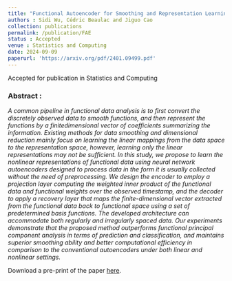 ```yaml
---
title: "Functional Autoencoder for Smoothing and Representation Learning"
authors : Sidi Wu, Cédric Beaulac and Jiguo Cao
collection: publications
permalink: /publication/FAE
status : Accepted
venue : Statistics and Computing
date: 2024-09-09
paperurl: 'https://arxiv.org/pdf/2401.09499.pdf'
---
```


Accepted for publication in Statistics and Computing

### Abstract :

*A common pipeline in functional data analysis is to first convert the discretely
observed data to smooth functions, and then represent the functions by a finitedimensional vector of coefficients summarizing the information. Existing methods
for data smoothing and dimensional reduction mainly focus on learning the linear mappings from the data space to the representation space, however, learning
only the linear representations may not be sufficient. In this study, we propose
to learn the nonlinear representations of functional data using neural network
autoencoders designed to process data in the form it is usually collected without the need of preprocessing. We design the encoder to employ a projection
layer computing the weighted inner product of the functional data and functional
weights over the observed timestamp, and the decoder to apply a recovery layer
that maps the finite-dimensional vector extracted from the functional data back
to functional space using a set of predetermined basis functions. The developed
architecture can accommodate both regularly and irregularly spaced data. Our
experiments demonstrate that the proposed method outperforms functional principal component analysis in terms of prediction and classification, and maintains
superior smoothing ability and better computational efficiency in comparison to
the conventional autoencoders under both linear and nonlinear settings.*

Download a pre-print of the paper [here](https://arxiv.org/pdf/2401.09499.pdf). 
